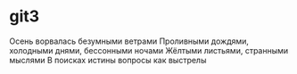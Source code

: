 # git3

Осень ворвалась безумными ветрами
Проливными дождями, холодными днями, бессонными ночами
Жёлтыми листьями, странными мыслями
В поисках истины вопросы как выстрелы